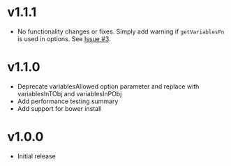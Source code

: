 # v1.1.1
* No functionality changes or fixes.  Simply add warning if `getVariablesFn` is used in options.  See [Issue #3](https://github.com/tonybranfort/filter-objects/issues/3).  

# v1.1.0
- Deprecate variablesAllowed option parameter and replace with variablesInTObj and variablesInPObj
- Add performance testing summary
- Add support for bower install

# v1.0.0
- Initial release 
